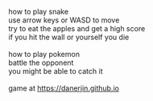 how to play snake<br>
use arrow keys or WASD to move<br>
try to eat the apples and get a high score<br>
if you hit the wall or yourself you die<br><br>
how to play pokemon<br>
battle the opponent<br>
you might be able to catch it<br><br>
game at https://danerjin.github.io

